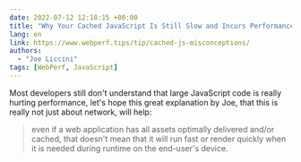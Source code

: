 ```yaml
---
date: 2022-07-12 12:18:15 +00:00
title: "Why Your Cached JavaScript Is Still Slow and Incurs Performance Overhead"
lang: en
link: https://www.webperf.tips/tip/cached-js-misconceptions/
authors:
  - "Joe Liccini"
tags: [WebPerf, JavaScript]
---
```


Most developers still don't understand that large JavaScript code is really hurting performance, let's hope this great explanation by Joe, that this is really not just about network, will help:

> even if a web application has all assets optimally delivered and/or cached, that doesn't mean that it will run fast or render quickly when it is needed during runtime on the end-user's device.
